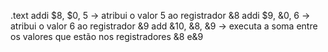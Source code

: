 .text
addi $8, $0, 5 -> atribui o valor 5 ao registrador &8
addi $9, &0, 6 -> atribui o valor 6 ao registrador &9
add &10, &8, &9 -> executa a soma entre os valores que estão nos registradores &8 e&9
